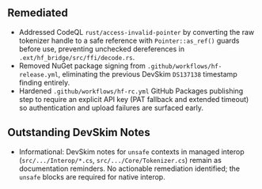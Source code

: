 ## Remediated

- Addressed CodeQL `rust/access-invalid-pointer` by converting the raw tokenizer handle to a safe reference with `Pointer::as_ref()` guards before use, preventing unchecked dereferences in `.ext/hf_bridge/src/ffi/decode.rs`.
- Removed NuGet package signing from `.github/workflows/hf-release.yml`, eliminating the previous DevSkim `DS137138` timestamp finding entirely.
- Hardened `.github/workflows/hf-rc.yml` GitHub Packages publishing step to require an explicit API key (PAT fallback and extended timeout) so authentication and upload failures are surfaced early.

## Outstanding DevSkim Notes

- Informational: DevSkim notes for `unsafe` contexts in managed interop (`src/.../Interop/*.cs`, `src/.../Core/Tokenizer.cs`) remain as documentation reminders. No actionable remediation identified; the `unsafe` blocks are required for native interop.